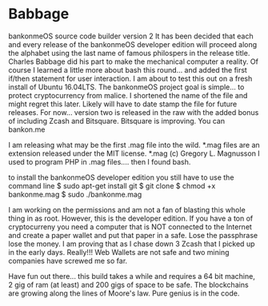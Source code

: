 # Babbage
bankonmeOS source code builder version 2
It has been decided that each and every release of the bankonmeOS developer edition will proceed along the alphabet using the last name of famous philospers in the release title. Charles Babbage did his part to make the mechanical computer a reality. Of course I learned a little more about bash this round... and added the first if/then statement for user interaction. I am about to test this out on a fresh install of Ubuntu 16.04LTS. The bankonmeOS project goal is simple... to protect cryptocurrency from malice. I shortened the name of the file and might regret this later. Likely will have to date stamp the file for future releases. For now... version two is released in the raw with the added bonus of including Zcash and Bitsquare. Bitsquare is improving. You can bankon.me

I am releasing what may be the first .mag file into the wild.
*.mag files are an extension released under the MIT license.
*.mag (c) Gregory L. Magnusson
I used to program PHP in .mag files.... then I found bash.

to install the bankonmeOS developer edition you still have to use the command line
$ sudo apt-get install git
$ git clone 
$ chmod +x bankonme.mag
$ sudo ./bankonme.mag

I am working on the permissions and am not a fan of blasting this whole thing in as root. However, this is the developer edition. If you have a ton of cryptocurreny you need a computer that is NOT connected to the Internet and create a paper wallet and put that paper in a safe. Lose the passphrase lose the money. I am proving that as I chase down 3 Zcash that I picked up in the early days. Really!!! Web Wallets are not safe and two mining companies have screwed me so far.

Have fun out there... this build takes a while and requires a 64 bit machine, 2 gig of ram (at least) and 200 gigs of space to be safe. The blockchains are growing along the lines of Moore's law. Pure genius is in the code.
